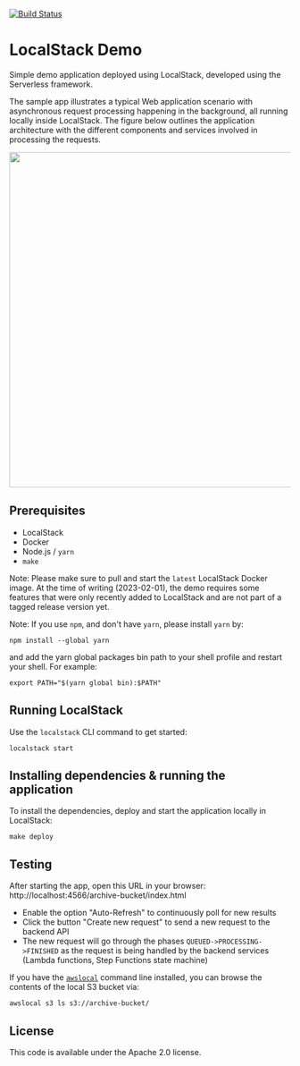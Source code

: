 [![Build Status](https://travis-ci.org/localstack/localstack-demo.svg?branch=master)](https://travis-ci.org/whummer/localstack-demo)

# LocalStack Demo

Simple demo application deployed using LocalStack, developed using the Serverless framework.

The sample app illustrates a typical Web application scenario with asynchronous request processing happening in the background, all running locally inside LocalStack. The figure below outlines the application architecture with the different components and services involved in processing the requests.

<img src="demo/web/architecture.png" style="width: 600px" />

## Prerequisites

* LocalStack
* Docker
* Node.js / `yarn`
* `make`

Note: Please make sure to pull and start the `latest` LocalStack Docker image. At the time of writing (2023-02-01), the demo requires some features that were only recently added to LocalStack and are not part of a tagged release version yet.

Note: If you use `npm`, and don't have `yarn`, please install `yarn` by:
```
npm install --global yarn
```
and add the yarn global packages bin path to your shell profile and restart your shell. For example:
```
export PATH="$(yarn global bin):$PATH"
```


## Running LocalStack

Use the `localstack` CLI command to get started:
```
localstack start
```

## Installing dependencies & running the application

To install the dependencies, deploy and start the application locally in LocalStack:
```
make deploy
```

## Testing

After starting the app, open this URL in your browser: http://localhost:4566/archive-bucket/index.html

* Enable the option "Auto-Refresh" to continuously poll for new results
* Click the button "Create new request" to send a new request to the backend API
* The new request will go through the phases `QUEUED->PROCESSING->FINISHED` as the request is being handled by the backend services (Lambda functions, Step Functions state machine)

If you have the [`awslocal`](https://github.com/localstack/awscli-local) command line installed, you can browse the contents of the local S3 bucket via:
```
awslocal s3 ls s3://archive-bucket/
```

## License

This code is available under the Apache 2.0 license.
